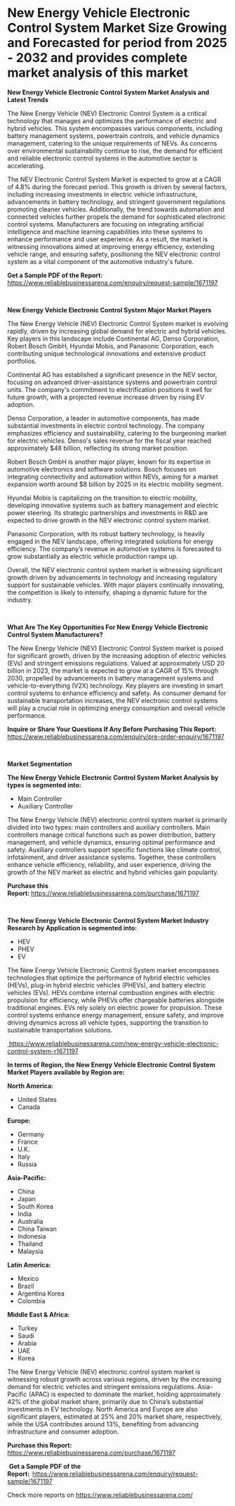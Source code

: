 <p><h1>New Energy Vehicle Electronic Control System Market Size Growing and Forecasted for period from 2025 - 2032 and provides complete market analysis of this market</h1></p><p><strong>New Energy Vehicle Electronic Control System Market Analysis and Latest Trends</strong></p>
<p><p>The New Energy Vehicle (NEV) Electronic Control System is a critical technology that manages and optimizes the performance of electric and hybrid vehicles. This system encompasses various components, including battery management systems, powertrain controls, and vehicle dynamics management, catering to the unique requirements of NEVs. As concerns over environmental sustainability continue to rise, the demand for efficient and reliable electronic control systems in the automotive sector is accelerating.</p><p>The NEV Electronic Control System Market is expected to grow at a CAGR of 4.8% during the forecast period. This growth is driven by several factors, including increasing investments in electric vehicle infrastructure, advancements in battery technology, and stringent government regulations promoting cleaner vehicles. Additionally, the trend towards automation and connected vehicles further propels the demand for sophisticated electronic control systems. Manufacturers are focusing on integrating artificial intelligence and machine learning capabilities into these systems to enhance performance and user experience. As a result, the market is witnessing innovations aimed at improving energy efficiency, extending vehicle range, and ensuring safety, positioning the NEV electronic control system as a vital component of the automotive industry's future.</p></p>
<p><strong>Get a Sample PDF of the Report:&nbsp;</strong> <a href="https://www.reliablebusinessarena.com/enquiry/request-sample/1671197?utm_campaign=3498&utm_medium=2&utm_source=Github&utm_content=ia&utm_term=25032025&utm_id=new-energy-vehicle-electronic-control-system">https://www.reliablebusinessarena.com/enquiry/request-sample/1671197</a></p>
<p>&nbsp;</p>
<p><strong>New Energy Vehicle Electronic Control System Major Market Players</strong></p>
<p><p>The New Energy Vehicle (NEV) Electronic Control System market is evolving rapidly, driven by increasing global demand for electric and hybrid vehicles. Key players in this landscape include Continental AG, Denso Corporation, Robert Bosch GmbH, Hyundai Mobis, and Panasonic Corporation, each contributing unique technological innovations and extensive product portfolios.</p><p>Continental AG has established a significant presence in the NEV sector, focusing on advanced driver-assistance systems and powertrain control units. The company's commitment to electrification positions it well for future growth, with a projected revenue increase driven by rising EV adoption.</p><p>Denso Corporation, a leader in automotive components, has made substantial investments in electric control technology. The company emphasizes efficiency and sustainability, catering to the burgeoning market for electric vehicles. Denso's sales revenue for the fiscal year reached approximately $48 billion, reflecting its strong market position.</p><p>Robert Bosch GmbH is another major player, known for its expertise in automotive electronics and software solutions. Bosch focuses on integrating connectivity and automation within NEVs, aiming for a market expansion worth around $8 billion by 2025 in its electric mobility segment.</p><p>Hyundai Mobis is capitalizing on the transition to electric mobility, developing innovative systems such as battery management and electric power steering. Its strategic partnerships and investments in R&D are expected to drive growth in the NEV electronic control system market.</p><p>Panasonic Corporation, with its robust battery technology, is heavily engaged in the NEV landscape, offering integrated solutions for energy efficiency. The company’s revenue in automotive systems is forecasted to grow substantially as electric vehicle production ramps up.</p><p>Overall, the NEV electronic control system market is witnessing significant growth driven by advancements in technology and increasing regulatory support for sustainable vehicles. With major players continually innovating, the competition is likely to intensify, shaping a dynamic future for the industry.</p></p>
<p>&nbsp;</p>
<p><strong>What Are The Key Opportunities For New Energy Vehicle Electronic Control System Manufacturers?</strong></p>
<p><p>The New Energy Vehicle (NEV) Electronic Control System market is poised for significant growth, driven by the increasing adoption of electric vehicles (EVs) and stringent emissions regulations. Valued at approximately USD 20 billion in 2023, the market is expected to grow at a CAGR of 15% through 2030, propelled by advancements in battery management systems and vehicle-to-everything (V2X) technology. Key players are investing in smart control systems to enhance efficiency and safety. As consumer demand for sustainable transportation increases, the NEV electronic control systems will play a crucial role in optimizing energy consumption and overall vehicle performance.</p></p>
<p><strong>Inquire or Share Your Questions If Any Before Purchasing This Report:</strong> <a href="https://www.reliablebusinessarena.com/enquiry/pre-order-enquiry/1671197?utm_campaign=3498&utm_medium=2&utm_source=Github&utm_content=ia&utm_term=25032025&utm_id=new-energy-vehicle-electronic-control-system">https://www.reliablebusinessarena.com/enquiry/pre-order-enquiry/1671197</a></p>
<p>&nbsp;</p>
<p><strong>Market Segmentation</strong></p>
<p><strong>The New Energy Vehicle Electronic Control System Market Analysis by types is segmented into:</strong></p>
<p><ul><li>Main Controller</li><li>Auxiliary Controller</li></ul></p>
<p><p>The New Energy Vehicle (NEV) electronic control system market is primarily divided into two types: main controllers and auxiliary controllers. Main controllers manage critical functions such as power distribution, battery management, and vehicle dynamics, ensuring optimal performance and safety. Auxiliary controllers support specific functions like climate control, infotainment, and driver assistance systems. Together, these controllers enhance vehicle efficiency, reliability, and user experience, driving the growth of the NEV market as electric and hybrid vehicles gain popularity.</p></p>
<p><strong>Purchase this Report:&nbsp;</strong><a href="https://www.reliablebusinessarena.com/purchase/1671197?utm_campaign=3498&utm_medium=2&utm_source=Github&utm_content=ia&utm_term=25032025&utm_id=new-energy-vehicle-electronic-control-system">https://www.reliablebusinessarena.com/purchase/1671197</a></p>
<p>&nbsp;</p>
<p><strong>The New Energy Vehicle Electronic Control System Market Industry Research by Application is segmented into:</strong></p>
<p><ul><li>HEV</li><li>PHEV</li><li>EV</li></ul></p>
<p><p>The New Energy Vehicle Electronic Control System market encompasses technologies that optimize the performance of hybrid electric vehicles (HEVs), plug-in hybrid electric vehicles (PHEVs), and battery electric vehicles (EVs). HEVs combine internal combustion engines with electric propulsion for efficiency, while PHEVs offer chargeable batteries alongside traditional engines. EVs rely solely on electric power for propulsion. These control systems enhance energy management, ensure safety, and improve driving dynamics across all vehicle types, supporting the transition to sustainable transportation solutions.</p></p>
<p><a href="https://www.reliablebusinessarena.com/new-energy-vehicle-electronic-control-system-r1671197?utm_campaign=3498&utm_medium=2&utm_source=Github&utm_content=ia&utm_term=25032025&utm_id=new-energy-vehicle-electronic-control-system">&nbsp;https://www.reliablebusinessarena.com/new-energy-vehicle-electronic-control-system-r1671197</a></p>
<p><strong>In terms of Region, the New Energy Vehicle Electronic Control System Market Players available by Region are:</strong></p>
<p>
    <p> <strong> North America: </strong>
        <ul>
            <li>United States</li>
            <li>Canada</li>
        </ul>
        </p> 
    <p> <strong> Europe: </strong>
        <ul>
            <li>Germany</li>
            <li>France</li>
            <li>U.K.</li>
            <li>Italy</li>
            <li>Russia</li>
        </ul>
        </p> 
    <p> <strong> Asia-Pacific: </strong>
        <ul>
            <li>China</li>
            <li>Japan</li>
            <li>South Korea</li>
            <li>India</li>
            <li>Australia</li>
            <li>China Taiwan</li>
            <li>Indonesia</li>
            <li>Thailand</li>
            <li>Malaysia</li>
        </ul>
        </p> 
    <p> <strong> Latin America: </strong>
        <ul>
            <li>Mexico</li>
            <li>Brazil</li>
            <li>Argentina Korea</li>
            <li>Colombia</li>
        </ul>
        </p> 
    <p> <strong> Middle East & Africa: </strong>
        <ul>
            <li>Turkey</li>
            <li>Saudi</li>
            <li>Arabia</li>
            <li>UAE</li>
            <li>Korea</li>
        </ul>
    </p>
    </p>
<p><p>The New Energy Vehicle (NEV) electronic control system market is witnessing robust growth across various regions, driven by the increasing demand for electric vehicles and stringent emissions regulations. Asia-Pacific (APAC) is expected to dominate the market, holding approximately 42% of the global market share, primarily due to China’s substantial investments in EV technology. North America and Europe are also significant players, estimated at 25% and 20% market share, respectively, while the USA contributes around 13%, benefiting from advancing infrastructure and consumer adoption.</p></p>
<p><strong>Purchase this Report: </strong><a href="https://www.reliablebusinessarena.com/purchase/1671197?utm_campaign=3498&utm_medium=2&utm_source=Github&utm_content=ia&utm_term=25032025&utm_id=new-energy-vehicle-electronic-control-system">https://www.reliablebusinessarena.com/purchase/1671197</a></p>
<p>&nbsp;<strong>Get a Sample PDF of the Report:&nbsp;&nbsp;</strong><a href="https://www.reliablebusinessarena.com/enquiry/request-sample/1671197?utm_campaign=3498&utm_medium=2&utm_source=Github&utm_content=ia&utm_term=25032025&utm_id=new-energy-vehicle-electronic-control-system">https://www.reliablebusinessarena.com/enquiry/request-sample/1671197</a></p>
<p><strong></strong></p>
<p>Check more reports on <a href="https://www.reliablebusinessarena.com/?utm_campaign=3498&utm_medium=2&utm_source=Github&utm_content=ia&utm_term=25032025&utm_id=new-energy-vehicle-electronic-control-system">https://www.reliablebusinessarena.com/</a></p>